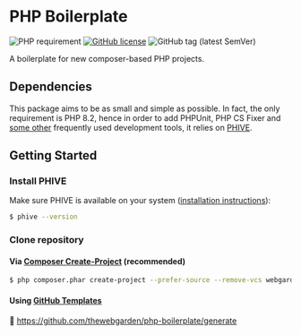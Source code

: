 # PHP Boilerplate

![PHP requirement](https://img.shields.io/packagist/php-v/webgarden/php-boilerplate?logo=php&style=for-the-badge "PHP requirement")
[![GitHub license](https://img.shields.io/github/license/thewebgarden/php-boilerplate?style=for-the-badge)](https://github.com/andrzejkupczyk/php-boilerplate/blob/main/LICENSE "License")
![GitHub tag (latest SemVer)](https://img.shields.io/github/v/tag/thewebgarden/php-boilerplate?sort=semver&style=for-the-badge)

A boilerplate for new composer-based PHP projects.

## Dependencies

This package aims to be as small and simple as possible. 
In fact, the only requirement is PHP 8.2, hence in order to add PHPUnit, PHP CS Fixer and [some other](phive.xml) frequently used development tools, 
it relies on [PHIVE](https://phar.io/).

## Getting Started

### Install PHIVE 

Make sure PHIVE is available on your system ([installation instructions](https://phar.io/#Install)):
```bash
$ phive --version
``` 

### Clone repository

#### Via [Composer Create-Project] (recommended)

```bash
$ php composer.phar create-project --prefer-source --remove-vcs webgarden/php-boilerplate new-project
```  

#### Using [GitHub Templates]

:link: https://github.com/thewebgarden/php-boilerplate/generate

[Composer Create-Project]: https://getcomposer.org/doc/03-cli.md#create-project
[GitHub Templates]: https://docs.github.com/en/free-pro-team@latest/github/creating-cloning-and-archiving-repositories/creating-a-repository-from-a-template
